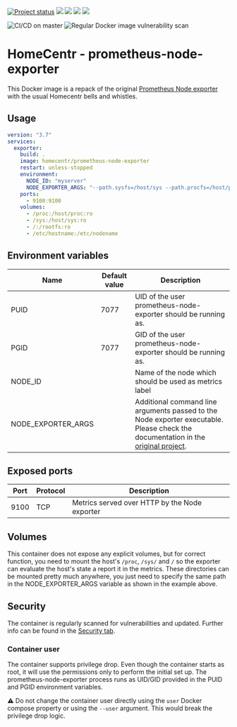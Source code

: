 [![Project status](https://badgen.net/badge/project%20status/stable%20%26%20actively%20maintaned?color=green)](https://github.com/homecentr/docker-prometheus-node-exporter/graphs/commit-activity) [![](https://badgen.net/github/label-issues/homecentr/docker-prometheus-node-exporter/bug?label=open%20bugs&color=green)](https://github.com/homecentr/docker-prometheus-node-exporter/labels/bug) [![](https://badgen.net/github/release/homecentr/docker-prometheus-node-exporter)](https://hub.docker.com/repository/docker/homecentr/prometheus-node-exporter)
[![](https://badgen.net/docker/pulls/homecentr/prometheus-node-exporter)](https://hub.docker.com/repository/docker/homecentr/prometheus-node-exporter) 
[![](https://badgen.net/docker/size/homecentr/prometheus-node-exporter)](https://hub.docker.com/repository/docker/homecentr/prometheus-node-exporter)

![CI/CD on master](https://github.com/homecentr/docker-prometheus-node-exporter/workflows/CI/CD%20on%20master/badge.svg)
![Regular Docker image vulnerability scan](https://github.com/homecentr/docker-prometheus-node-exporter/workflows/Regular%20Docker%20image%20vulnerability%20scan/badge.svg)


# HomeCentr - prometheus-node-exporter

This Docker image is a repack of the original [Prometheus Node exporter](https://github.com/prometheus/node_exporter) with the usual Homecentr bells and whistles.

## Usage

```yml
version: "3.7"
services:
  exporter:
    build: .
    image: homecentr/prometheus-node-exporter
    restart: unless-stopped
    environment:
      NODE_ID: "myserver"
      NODE_EXPORTER_ARGS: "--path.sysfs=/host/sys --path.procfs=/host/proc --collector.textfile.directory=/etc/node-exporter/ --collector.filesystem.ignored-mount-points=^/(sys|proc|dev|host|etc)($$|/) --no-collector.ipvs"
    ports:
      - 9100:9100
    volumes:
      - /proc:/host/proc:ro
      - /sys:/host/sys:ro
      - /:/rootfs:ro
      - /etc/hostname:/etc/nodename
```

## Environment variables

| Name | Default value | Description |
|------|---------------|-------------|
| PUID | 7077 | UID of the user prometheus-node-exporter should be running as. |
| PGID | 7077 | GID of the user prometheus-node-exporter should be running as. |
| NODE_ID | | Name of the node which should be used as metrics label |
| NODE_EXPORTER_ARGS | | Additional command line arguments passed to the Node exporter executable. Please check the documentation in the [original project](https://github.com/prometheus/node_exporter). |

## Exposed ports

| Port | Protocol | Description |
|------|------|-------------|
| 9100 | TCP | Metrics served over HTTP by the Node exporter |

## Volumes

This container does not expose any explicit volumes, but for correct function, you need to mount the host's `/proc`, `/sys/` and `/` so the exporter can evaluate the host's state a report it in the metrics. These directories can be mounted pretty much anywhere, you just need to specify the same path in the NODE_EXPORTER_ARGS variable as shown in the example above.

## Security
The container is regularly scanned for vulnerabilities and updated. Further info can be found in the [Security tab](https://github.com/homecentr/docker-prometheus-node-exporter/security).

### Container user
The container supports privilege drop. Even though the container starts as root, it will use the permissions only to perform the initial set up. The prometheus-node-exporter process runs as UID/GID provided in the PUID and PGID environment variables.

:warning: Do not change the container user directly using the `user` Docker compose property or using the `--user` argument. This would break the privilege drop logic.